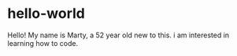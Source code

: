 # hello-world
Hello! My name is Marty, a 52 year old new to this. i am interested in learning how to code.
